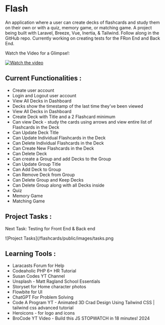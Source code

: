 # Flash

An application where a user can create decks of flashcards and study them on their own or with a quiz, memory game, or matching game. A project being built with Laravel, Breeze, Vue, Inertia, &amp; Tailwind. Follow along in the GitHub repo. Currently working on creating tests for the FRon End and Back End.

Watch the Video for a Glimpse!:

[![Watch the video](https://img.youtube.com/vi/1VNtswo5Kf8/maxresdefault.jpg)](https://www.youtube.com/watch?v=1VNtswo5Kf8)

## Current Functionalities :

- Create user account
- Login and Logout user account
- View All Decks in Dashboard
- Decks show the timestamp of the last time they've been viewed
- View All Decks in Dashboard
- Create Deck with Title and a 2 Flashcard minimum
- Can view Deck - study the cards using arrows and view entire list of Flashcards in the Deck
- Can Update Deck Title
- Can Update Individual Flashcards in the Deck
- Can Delete Individual Flashcards in the Deck
- Can Create New Flashcards in the Deck
- Can Delete Deck
- Can create a Group and add Decks to the Group
- Can Update Group Title
- Can Add Deck to Group
- Can Remove Deck from Group
- Can Delete Group and Keep Decks
- Can Delete Group along with all Decks inside
- Quiz
- Memory Game
- Matching Game

## Project Tasks :

Next Task: Testing for Front End & Back end

![Project Tasks](/flashcards/public/images/tasks.png

## Learning Tools :

- Laracasts Forum for Help
- Codeaholic PHP 6+ HR Tutorial
- Susan Codes YT Channel
- Unsplash - Matt Ragland School Essentials
- Storyset for Home character photos
- Flowbite for UI
- ChatGPT For Problem Solving
- Code A Program YT - Animated 3D Crad Design Using Tailwind CSS | tailwind css advanced tutorial
- Heroicons - for logo and icons
- BroCode YT Video - Build this JS STOPWATCH in 18 minutes! 2024
